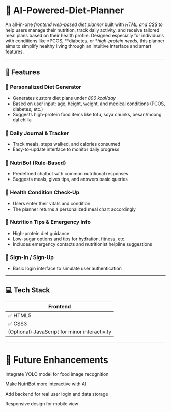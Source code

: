 # 🥗 AI-Powered-Diet-Planner

An all-in-one *frontend web-based diet planner* built with *HTML and CSS* to help users manage their nutrition, track daily activity, and receive tailored meal plans based on their health profile. Designed especially for individuals with conditions like *PCOS, **diabetes, or **high-protein needs*, this planner aims to simplify healthy living through an intuitive interface and smart features.

---

## 🌟 Features

### 🧠 Personalized Diet Generator
- Generates custom diet plans under *800 kcal/day*
- Based on user input: age, height, weight, and medical conditions (PCOS, diabetes, etc.)
- Suggests high-protein food items like tofu, soya chunks, besan/moong dal chilla

### 📓 Daily Journal & Tracker
- Track meals, steps walked, and calories consumed
- Easy-to-update interface to monitor daily progress

### 💬 NutriBot (Rule-Based)
- Predefined chatbot with common nutritional responses
- Suggests meals, gives tips, and answers basic queries

### 🧾 Health Condition Check-Up
- Users enter their vitals and condition
- The planner returns a personalized meal chart accordingly

### 📌 Nutrition Tips & Emergency Info
- High-protein diet guidance
- Low-sugar options and tips for hydration, fitness, etc.
- Includes emergency contacts and nutritionist helpline suggestions

### 🔐 Sign-In / Sign-Up
- Basic login interface to simulate user authentication

---

## 💻 Tech Stack

| Frontend |  
|----------|  
| ✅ HTML5  |  
| ✅ CSS3   |  
| (Optional) JavaScript for minor interactivity |

---

# 🏁 Future Enhancements

Integrate YOLO model for food image recognition

Make NutriBot more interactive with AI

Add backend for real user login and data storage

Responsive design for mobile view


